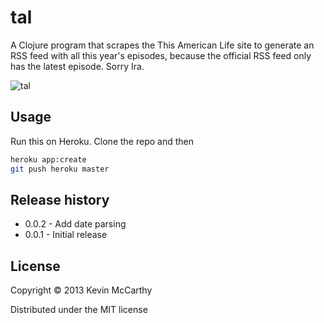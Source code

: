 # tal

A Clojure program that scrapes the This American Life site to generate an RSS feed with all this year's episodes, because the official RSS feed only has the latest episode.  Sorry Ira.

![tal](http://graphics8.nytimes.com/images/2007/03/22/arts/television/22heff600.jpg)

## Usage

Run this on Heroku. Clone the repo and then

```bash
heroku app:create
git push heroku master
```

## Release history

* 0.0.2 - Add date parsing
* 0.0.1 - Initial release

## License

Copyright © 2013 Kevin McCarthy

Distributed under the MIT license
